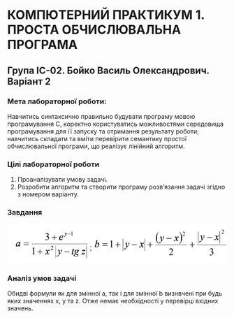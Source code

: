 # КОМПЮТЕРНИЙ ПРАКТИКУМ 1. ПРОСТА ОБЧИСЛЮВАЛЬНА ПРОГРАМА

## Група ІС-02. Бойко Василь Олександрович. Варіант 2

### Мета лабораторної роботи:

Навчитись синтаксично правильно будувати програму мовою
програмування C, коректно користуватись можливостями середовища
програмування для її запуску та отримання результату роботи; навчитись
складати та вміти перевірити семантику простої обчислювальної програми, що
реалізує лінійний алгоритм.

### Цілі лабораторної роботи

1. Проаналізувати умову задачі.
2. Розробити алгоритм та створити програму розв’язання задачі згідно з
   номером варіанту.

### Завдання

![вихідна формула](formula.png)

### Аналіз умов задачі

Обидві формули як для змінної a, так і для змінної b визнвчені при будь яких значеннях x, y та z. Отже немає необхідності у перевірці вхідних значень.
